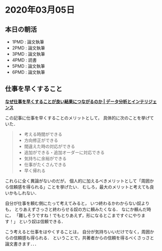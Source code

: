 # 2020年03月05日 

## 本日の朝活

 * 1PMD : 論文執筆
 * 2PMD : 論文執筆
 * 3PMD : 論文執筆
 * 4PMD : 読書
 * 5PMD : 論文執筆
 * 6PMD : 論文執筆

## 仕事を早くすること


**[なぜ仕事を早くすることが良い結果につながるのか | データ分析とインテリジェンス](https://analytics-and-intelligence.net/archives/595)**

この記事に仕事を早くすることのメリットとして，
具体的に次のことを挙げていた．

>* 考える時間ができる
>* 方向修正ができる
>* 間違えた時の対応ができる
>* 追加ができる・追加オーダーに対応できる
>* 気持ちに余裕ができる
>* 仕事がたくさんできる
>* 早く帰れる

これらに全く異論がないのだが，
個人的に加えるべきメリットとして「周囲から信頼感を得られる」ことを挙げたい．
むしろ，最大のメリットと考えても良いかもしれない．


自分が仕事を頼む側にたって考えてみると，
いつ終わるかわからない奴よりも，
とりあえずさっさと終わらせる奴の方に頼みたくなる．
なにか頼んだ時に，
「難しそうですね！でもとりあえず，形になるとこまですぐにやります！」
という奴は信頼できる．


こう考えると仕事をはやくすることは，
自分が気持ちいいだけでなく，周囲からの信頼感も得られる．
ということで，共著者からの信頼を得るべくさっさと論文書きます．．．